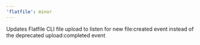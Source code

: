 ```yaml
---
'flatfile': minor
---
```


Updates Flatfile CLI file upload to listen for new file:created event instead of the deprecated upload:completed event

